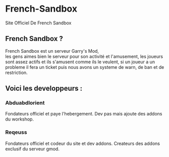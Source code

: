 # French-Sandbox
Site Officiel De French Sandbox

## French Sandbox ?
  French Sandbox est un serveur Garry's Mod, <br>
  les gens aimes bien le serveur pour son activité et l'amusement,
  les joueurs sont assez actifs et ils s'amusent comme ils le veulent,
  si un joueur a un probleme il fera un ticket puis nous avons un systeme de warn,
  de ban et de restriction.
  

## Voici les developpeurs :

### Abduabdlorient
  Fondateurs officiel et paye l'hebergement.
  Dev pas mais ajoute des addons du workshop.

### Reqeuss
  Fondateurs officiel et codeur du site et dev addons.
  Createurs des addons exclusif du serveur gmod.
